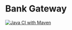 # Bank Gateway
[![Java CI with Maven](https://github.com/CodericBusiness/org.coderic.bank.gateway/actions/workflows/maven.yml/badge.svg)](https://github.com/CodericBusiness/org.coderic.bank.gateway/actions/workflows/maven.yml)
